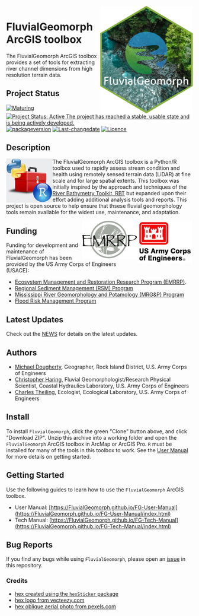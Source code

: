 <img src="docs/images/FG-hex.png" width=250 align="right" />

# FluvialGeomorph ArcGIS toolbox
The FluvialGeomorph ArcGIS toolbox provides a set of tools for extracting river channel dimensions from high resolution terrain data.  

## Project Status
[![Maturing](https://img.shields.io/badge/lifecycle-maturing-blue.svg)](https://www.tidyverse.org/lifecycle)
[![Project Status: Active The project has reached a stable, usable state and is being actively developed.](https://www.repostatus.org/badges/latest/active.svg)](https://www.repostatus.org/#active)
[![packageversion](https://img.shields.io/badge/Package%20version-0.1.33-orange.svg?style=flat-square)](commits/master)
[![Last-changedate](https://img.shields.io/badge/last%20change-2020--07--24-yellowgreen.svg)](/commits/master)
[![Licence](https://img.shields.io/badge/licence-CC0-blue.svg)](http://choosealicense.com/licenses/cc0-1.0/)

## Description

<img src="docs/images/python_r_toolbox.png" width=125 align="left"  />

The FluvialGeomorph ArcGIS toolbox is a Python/R toolbox used to rapidly assess stream condition and health using remotely sensed terrain data (LiDAR) at fine scale and for large spatial extents. This toolbox was initially inspired by the approach and techniques of the [River Bathymetry Toolkit, RBT](https://essa.com/explore-essa/tools/river-bathymetry-toolkit-rbt/#1512261459195-77c49866-a2eb) but expanded upon their effort adding additional analysis tools and reports. This project is open source to help ensure that thsese fluvial geomorphology tools remain available for the widest use, maintenance, and adaptation. 

<img src="docs/images/HDQLO-03_h120.jpg" width=150 align="right" /><img src="docs/images/EMRRP_logo_300.png" width=150 align="right" />

## Funding
Funding for development and maintenance of FluvialGeomorph has been provided by the US Army Corps of Engineers (USACE):

* [Ecosystem Management and Restoration Research Program (EMRRP)](https://emrrp.el.erdc.dren.mil).
* [Regional Sediment Management (RSM) Program](https://rsm.usace.army.mil/)
* [Mississippi River Geomorphology and Potamology (MRG&P) Program](https://www.mvd.usace.army.mil/Missions/Mississippi-River-Science-Technology/MS-River-Geomorphology-Potamology/)
* [Flood Risk Management Program](https://www.iwr.usace.army.mil/Missions/Flood-Risk-Management/Flood-Risk-Management-Program/)


## Latest Updates
Check out the [NEWS](NEWS.md) for details on the latest updates. 

## Authors
* [Michael Dougherty](mailto:Michael.P.Dougherty@usace.army.mil), Geographer, Rock Island District, U.S. Army Corps of Engineers
* [Christopher Haring](mailto:Christopher.P.Haring@usace.army.mil), Fluvial Geomorphologist/Research Physical Scientist, Coastal Hydraulics Laboratory, U.S. Army Corps of Engineers
* [Charles Theiling](mailto:Charles.H.Theiling@usace.army.mil), Ecologist, Ecological Laboratory, U.S. Army Corps of Engineers

## Install
To install `FluvialGeomorph`, click the green "Clone" button above, and click "Download ZIP". Unzip this archive into a working folder and open the `FluvialGeomorph` ArcGIS toolbox in ArcMap or ArcGIS Pro. `R` must be installed for many of the tools in this toolbox to work. See the [User Manual](https://FluvialGeomorph.github.io/FG-User-Manual/index.html) for more details on getting started. 

<!-- ![](docs/images/hexwall_6.png) -->

## Getting Started
Use the following guides to learn how to use the `FluvialGeomorph` ArcGIS toolbox. 

* User Manual: [https://FluvialGeomorph.github.io/FG-User-Manual](https://FluvialGeomorph.github.io/FG-User-Manual/index.html)
* Tech Manual: [https://FluvialGeomorph.github.io/FG-Tech-Manual](https://FluvialGeomorph.github.io/FG-Tech-Manual/index.html)

## Bug Reports
If you find any bugs while using `FluvialGeomorph`, please open an [issue](https://github.com/FluvialGeomorph/FluvialGeomorph/issues) in this repository. 

### Credits
* [hex created using the `hexSticker` package](https://github.com/GuangchuangYu/hexSticker)
* [hex logo from vecteezy.com](https://www.vecteezy.com/free-vector/natural)
* [hex oblique aerial photo from pexels.com](https://www.pexels.com/@donaldtong94)